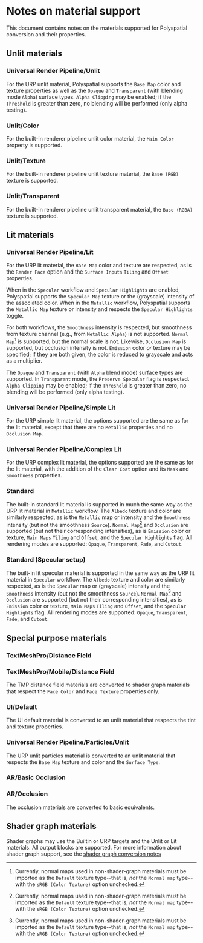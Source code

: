 # Notes on material support

This document contains notes on the materials supported for Polyspatial conversion and their properties.

## Unlit materials

### Universal Render Pipeline/Unlit

For the URP unlit material, Polyspatial supports the `Base Map` color and texture properties as well as the `Opaque` and `Transparent` (with blending mode `Alpha`) surface types.  `Alpha Clipping` may be enabled; if the `Threshold` is greater than zero, no blending will be performed (only alpha testing).

### Unlit/Color

For the built-in renderer pipeline unlit color material, the `Main Color` property is supported.

### Unlit/Texture

For the built-in renderer pipeline unlit texture material, the `Base (RGB)` texture is supported.

### Unlit/Transparent

For the built-in renderer pipeline unlit transparent material, the `Base (RGBA)` texture is supported.

## Lit materials

### Universal Render Pipeline/Lit

For the URP lit material, the `Base Map` color and texture are respected, as is the `Render Face` option and the `Surface Inputs` `Tiling` and `Offset` properties.

When in the `Specular` workflow and `Specular Highlights` are enabled, Polyspatial supports the `Specular Map` texture or the (grayscale) intensity of the associated color.  When in the `Metallic` workflow, Polyspatial supports the `Metallic Map` texture or intensity and respects the `Specular Highlights` toggle.

For both workflows, the `Smoothness` intensity is respected, but smoothness from texture channel (e.g., from `Metallic Alpha`) is not supported.  `Normal Map`[^1] is supported, but the normal scale is not.  Likewise, `Occlusion Map` is supported, but occlusion intensity is not.  `Emission` color *or* texture may be specified; if they are both given, the color is reduced to grayscale and acts as a multiplier.

The `Opaque` and `Transparent` (with `Alpha` blend mode) surface types are supported.  In `Transparent` mode, the `Preserve Specular` flag is respected.  `Alpha Clipping` may be enabled; if the `Threshold` is greater than zero, no blending will be performed (only alpha testing). 

### Universal Render Pipeline/Simple Lit

For the URP simple lit material, the options supported are the same as for the lit material, except that there are no `Metallic` properties and no `Occlusion Map`.  

### Universal Render Pipeline/Complex Lit

For the URP complex lit material, the options supported are the same as for the lit material, with the addition of the `Clear Coat` option and its `Mask` and `Smoothness` properties.

### Standard

The built-in standard lit material is supported in much the same way as the URP lit material in `Metallic` workflow.  The `Albedo` texture and color are similarly respected, as is the `Metallic` map or intensity and the `Smoothness` intensity (but not the smoothness `Source`).  `Normal Map`[^1] and `Occlusion` are supported (but not their corresponding intensities), as is `Emission` color or texture, `Main Maps` `Tiling` and `Offset`, and the `Specular Highlights` flag.  All rendering modes are supported: `Opaque`, `Transparent`, `Fade`, and `Cutout`.

### Standard (Specular setup)

The built-in lit specular material is supported in the same way as the URP lit material in `Specular` workflow.  The `Albedo` texture and color are similarly respected, as is the `Specular` map or (grayscale) intensity and the `Smoothness` intensity (but not the smoothness `Source`).  `Normal Map`[^1] and `Occlusion` are supported (but not their corresponding intensities), as is `Emission` color or texture, `Main Maps` `Tiling` and `Offset`, and the `Specular Highlights` flag.  All rendering modes are supported: `Opaque`, `Transparent`, `Fade`, and `Cutout`.

[^1]: Currently, normal maps used in non-shader-graph materials must be imported as the `Default` texture type--that is, *not* the `Normal map` type--with the `sRGB (Color Texture)` option unchecked.

## Special purpose materials

### TextMeshPro/Distance Field
### TextMeshPro/Mobile/Distance Field

The TMP distance field materials are converted to shader graph materials that respect the `Face Color` and `Face Texture` properties only.

### UI/Default

The UI default material is converted to an unlit material that respects the tint and texture properties.

### Universal Render Pipeline/Particles/Unlit

The URP unlit particles material is converted to an unlit material that respects the `Base Map` texture and color and the `Surface Type`.

### AR/Basic Occlusion
### AR/Occlusion

The occlusion materials are converted to basic equivalents.

## Shader graph materials

Shader graphs may use the Builtin or URP targets and the Unlit or Lit materials.  All output blocks are supported.  For more information about shader graph support, see the [shader graph conversion notes](Editor/ShaderGraphConversion/NOTES.md)